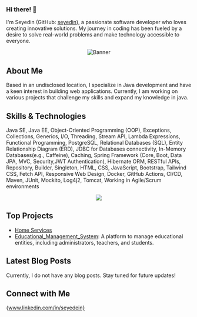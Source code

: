 ### Hi there! 👋

I'm Seyedin (GitHub: [seyedin](https://github.com/seyedin)), a passionate software developer who loves creating innovative solutions. My journey in coding has been fueled by a desire to solve real-world problems and make technology accessible to everyone.

<p align="center">
  <img src="image-url-here" alt="Banner" />
</p>


## About Me

Based in an undisclosed location, I specialize in Java development and have a keen interest in building web applications. Currently, I am working on various projects that challenge my skills and expand my knowledge in java.

## Skills & Technologies
  
Java SE, Java EE, Object-Oriented Programming (OOP), Exceptions, Collections, Generics,  I/O, Threading, Stream API, Lambda Expressions, Functional Programming, PostgreSQL, Relational Databases (SQL), Entity Relationship Diagram (ERD), JDBC for Databases connectivity, In-Memory Databases(e.g., Caffeine), Caching, Spring Framework (Core, Boot, Data JPA, MVC, Security,JWT Authentication), Hibernate ORM, RESTful APIs,  Repository, Builder, Singleton, HTML, CSS, JavaScript, Bootstrap, Tailwind CSS, Fetch API, Responsive Web Design, Docker, GitHub Actions, CI/CD, Maven, JUnit, Mockito, Log4j2, Tomcat, Working in Agile/Scrum environments
<p align="center">
  <a href="https://skillicons.dev">
    <img src="https://skillicons.dev/icons?i=java,spring,postgres,postman,maven,docker,js,html,css,git,github,idea" />
  </a>
</p>

## Top Projects

- [Home Services](https://github.com/seyedin/homeService)
- [Educational_Management_System](https://github.com/seyedin/Educational_Management_System): A platform to manage educational entities, including administrators, teachers, and students.

## Latest Blog Posts

Currently, I do not have any blog posts. Stay tuned for future updates!

## Connect with Me

{www.linkedin.com/in/seyedein}
